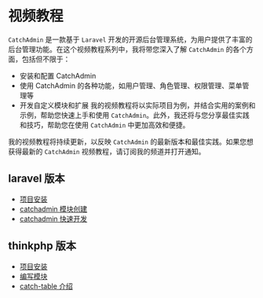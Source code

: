 # 视频教程

`CatchAdmin` 是一款基于 `Laravel` 开发的开源后台管理系统，为用户提供了丰富的后台管理功能。在这个视频教程系列中，我将带您深入了解 `CatchAdmin` 的各个方面，包括但不限于：

- 安装和配置 CatchAdmin
- 使用 CatchAdmin 的各种功能，如用户管理、角色管理、权限管理、菜单管理等
- 开发自定义模块和扩展
  我的视频教程将以实际项目为例，并结合实用的案例和示例，帮助您快速上手和使用 `CatchAdmin`。此外，我还将与您分享最佳实践和技巧，帮助您在使用 `CatchAdmin` 中更加高效和便捷。

我的视频教程将持续更新，以反映 `CatchAdmin` 的最新版本和最佳实践。如果您想获得最新的 `CatchAdmin` 视频教程，请订阅我的频道并打开通知。

## laravel 版本

- [项目安装](https://www.bilibili.com/video/BV1eY411v71J)
- [catchadmin 模块创建](https://www.bilibili.com/video/BV1jP41127aW/)
- [catchadmin 快速开发](https://www.bilibili.com/video/BV1Qh4y1J7eB/)

## thinkphp 版本

- [项目安装](https://www.bilibili.com/video/BV1bD4y1R72m/)
- [编写模块](https://www.bilibili.com/video/BV1Pk4y1y7no)
- [catch-table 介绍](https://www.bilibili.com/video/BV1Py4y1x7q5/)
